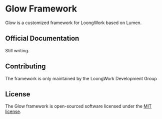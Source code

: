 # Glow Framework

Glow is a customized framework for LoongWork based on Lumen.

## Official Documentation

Still writing.

## Contributing

The framework is only maintained by the LoongWork Development Group

## License

The Glow framework is open-sourced software licensed under the [MIT license](https://opensource.org/licenses/MIT).
